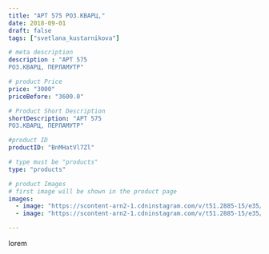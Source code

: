 ```yaml
---
title: "АРТ 575 РОЗ.КВАРЦ,"
date: 2018-09-01
draft: false
tags: ["svetlana_kustarnikova"]

# meta description
description : "АРТ 575
РОЗ.КВАРЦ, ПЕРЛАМУТР"

# product Price
price: "3000"
priceBefore: "3600.0"

# Product Short Description
shortDescription: "АРТ 575
РОЗ.КВАРЦ, ПЕРЛАМУТР"

#product ID
productID: "BnMHatVl7Zl"

# type must be "products"
type: "products"

# product Images
# first image will be shown in the product page
images:
  - image: "https://scontent-arn2-1.cdninstagram.com/v/t51.2885-15/e35/39486092_449757522200747_3408269266221268992_n.jpg?se=7&tp=1&_nc_ht=scontent-arn2-1.cdninstagram.com&_nc_cat=111&_nc_ohc=99hJNYEZoBAAX-sWrKq&oh=f8b96b1c448cc35d75daa10264f82a3a&oe=606CBA50&ig_cache_key=MTg1ODg5MzA4MTI5NDc0NTgyMw%3D%3D.2"
  - image: "https://scontent-arn2-1.cdninstagram.com/v/t51.2885-15/e35/39602807_282366549158098_910590176932134912_n.jpg?se=7&tp=1&_nc_ht=scontent-arn2-1.cdninstagram.com&_nc_cat=110&_nc_ohc=8LAvglcZ9pUAX9xcdF5&oh=d7c6d5fab060e3576a94500296a88aac&oe=606D243B&ig_cache_key=MTg1ODg5MzA5ODAxMzI1MjE3MQ%3D%3D.2"

---
```

lorem
